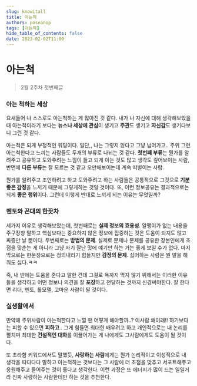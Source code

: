 ```yaml
---
slug: knowitall
title: 아는척
authors: poseanop
tags: [아는척]
hide_table_of_contents: false
date: 2023-02-02T11:00
---
```


# 아는척

> 2월 2주차 첫번째글

### 아는 척하는 세상

요새들어 나 스스로도 아는척하는 게 많아진 것 같다. 내가 나 자신에 대해 생각해보았을때 아는척이라기 보다는 **뉴스나 세상에 관심**이 생기고 **주관**도 생기고 **자신감**도 생기다보니 그런 것 같다.

아는척은 되게 부정적인 워딩이다. 일단,, 나는 그렇지 않다고 그냥 넘어가고.. 주위 그런 아는척한다고 느끼는 사람들도 두개의 부류로 나뉘는 것 같다. **첫번째 부류**는 뭔가를 알려주고 공유하고 도와주려는 느낌이 들고 되게 아는 것도 많고 생각도 깊어보이는 사람, 반면에 **다른 부류**는 잘 모르는 것 같고 오만해보이는데 계속 떠벌이는 사람.

뭔가를 알려주고 조언하려고 하고 도와주려고 하는 사람들은 공통적으로 그것으로 **기분 좋은 감정**을 느끼기 때문에 그렇게하는 것일 것이다. 또, 이런 정보공유는 결과적으로는 되게 **좋은 행위**이다. 그런데 이렇게 반대로 느끼게 되는 이유는 무엇일까?

### 멘토와 꼰대의 한끗차

세가지 이유로 생각해보았는데, 첫번째로는 **실제 정보의 효용성**. 알맹이가 없는 내용을 주구장창 말하고 핵심보다는 중요하지 않은 정보에 집중하는 것은 도움이 되지도 않고 짜증만 날 뿐이다. 두번째로는 **방법의 문제**. 실제로 문제나 문제를 공유한 장본인에게 초점을 맞춘는 게 아니라 그냥 자기 잘난 맛에 얘기만 하는 거는 좋게 보일 수가 없다. 마지막으로는 한문장으로는 정의내리기 힘들지만 **감정의 문제**. 싫어하는 사람은 뭔 말을 해줘도 싫다.ㅋㅋ

즉, 내 딴에는 도움을 준다고 말한 건데 그걸로 욕까지 먹지 않기 위해서는 이러한 이유들을 생각하고 어떤 정보나 의견을 잘 **포장**하고 전달하는 것까지 신경써야한다. 잘 한다면 리더, 멘토, 롤모델, 고마운 사람이 될 것이다.

### 실생활에서

만약에 주위사람이 아는척한다고 느낄 땐 어떻게 해야할까..? 이사람 왜이래!! 하기보다는 피할 수 있으면 **피하고**.. 그게 힘들면 최대한 배우려고 하고 개인적으로는 내 논리를 펼치며 최대한 **건설적인 대화**를 이끌어가는 게 나에게도 그사람에게도 도움이 될 것이다.

또 초라함 키워드에서도 말했듯, **사랑하는 사람**에게는 뭔가 논리적이고 이성적으로 내 생각을 따다다다 말하고 아는척하는 것보다는 그 사람에 더 초점을 맞추고 서포트해주고 응원해주고 들어주는 것이 좋다고 생각한다. 이런 과정은 또 에너지가 많이 드는 일일거라 진짜 사랑하는 사람한테만 하는 것을 추천한다.
